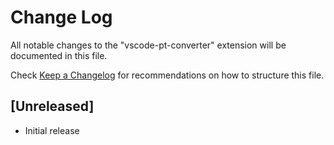 # Change Log

All notable changes to the "vscode-pt-converter" extension will be documented in this file.

Check [Keep a Changelog](http://keepachangelog.com/) for recommendations on how to structure this file.

## [Unreleased]

- Initial release
